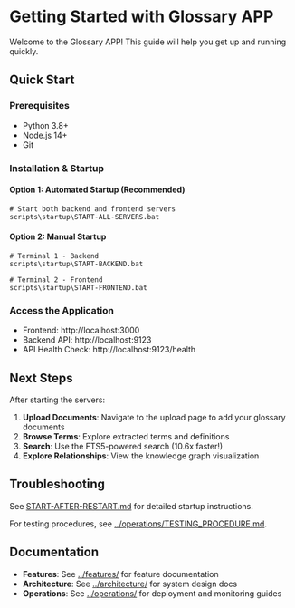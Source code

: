 # Getting Started with Glossary APP

Welcome to the Glossary APP! This guide will help you get up and running quickly.

## Quick Start

### Prerequisites
- Python 3.8+
- Node.js 14+
- Git

### Installation & Startup

#### Option 1: Automated Startup (Recommended)
```batch
# Start both backend and frontend servers
scripts\startup\START-ALL-SERVERS.bat
```

#### Option 2: Manual Startup
```batch
# Terminal 1 - Backend
scripts\startup\START-BACKEND.bat

# Terminal 2 - Frontend
scripts\startup\START-FRONTEND.bat
```

### Access the Application
- Frontend: http://localhost:3000
- Backend API: http://localhost:9123
- API Health Check: http://localhost:9123/health

## Next Steps

After starting the servers:

1. **Upload Documents**: Navigate to the upload page to add your glossary documents
2. **Browse Terms**: Explore extracted terms and definitions
3. **Search**: Use the FTS5-powered search (10.6x faster!)
4. **Explore Relationships**: View the knowledge graph visualization

## Troubleshooting

See [START-AFTER-RESTART.md](./START-AFTER-RESTART.md) for detailed startup instructions.

For testing procedures, see [../operations/TESTING_PROCEDURE.md](../operations/TESTING_PROCEDURE.md).

## Documentation

- **Features**: See [../features/](../features/) for feature documentation
- **Architecture**: See [../architecture/](../architecture/) for system design docs
- **Operations**: See [../operations/](../operations/) for deployment and monitoring guides
